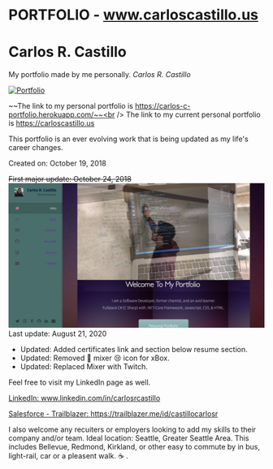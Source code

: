 # PORTFOLIO - www.carloscastillo.us
# Carlos R. Castillo

My portfolio made by me personally.  *Carlos R. Castillo*

[![Portfolio](https://img.shields.io/badge/Resume-PDF-brightgreen.svg)](https://carlos-c-portfolio.herokuapp.com/images/Resume-Carlos-R-Castillo.pdf)

~~The link to my personal portfolio is https://carlos-c-portfolio.herokuapp.com/~~<br />
The link to my current personal portfolio is https://carloscastillo.us

This portfolio is an ever evolving work that is being updated as my life's career changes.

Created on: October 19, 2018

~~First major update: October 24, 2018~~<br>
![](public/images/ScreenShotPortfolio.png?raw=true)
Last update: August 21, 2020
- Updated:  Added certificates link and section below resume section.
- Updated:  Removed :busts_in_silhouette: mixer :cry: icon for xBox. 
- Updated:  Replaced Mixer with Twitch. 





 Feel free to visit my LinkedIn page as well.


[LinkedIn:  ](www.linkedin.com/in/carlosrcastillo)
www.linkedin.com/in/carlosrcastillo

[Salesforce - Trailblazer:  ]((www.linkedin.com/in/carlosrcastillo))
https://trailblazer.me/id/castillocarlosr




I also welcome any recuiters or employers looking to add my skills to their company and/or team.
Ideal location:  Seattle, Greater Seattle Area.  This includes Bellevue, Redmond, Kirkland, or other easy to commute by in bus, light-rail, car or a pleasent walk.
:coffee: .
